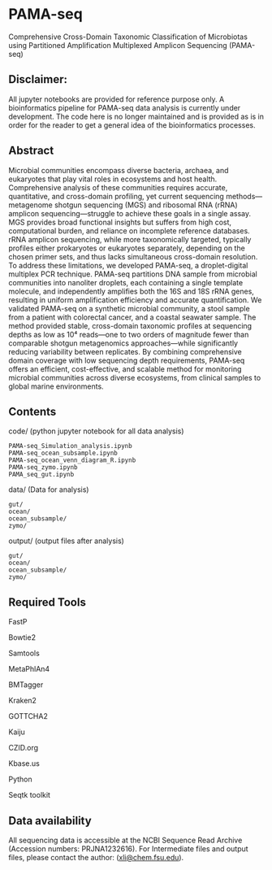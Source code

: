 # PAMA-seq
Comprehensive Cross-Domain Taxonomic Classification of Microbiotas using Partitioned Amplification Multiplexed Amplicon Sequencing (PAMA-seq)

## Disclaimer:
All jupyter notebooks are provided for reference purpose only. A bioinformatics pipeline for PAMA-seq data analysis is currently under development. The code here is no longer maintained and is provided as is in order for the reader to get a general idea of the bioinformatics processes.

## Abstract
Microbial communities encompass diverse bacteria, archaea, and eukaryotes that play vital roles in ecosystems and host health. Comprehensive analysis of these communities requires accurate, quantitative, and cross-domain profiling, yet current sequencing methods—metagenome shotgun sequencing (MGS) and ribosomal RNA (rRNA) amplicon sequencing—struggle to achieve these goals in a single assay. MGS provides broad functional insights but suffers from high cost, computational burden, and reliance on incomplete reference databases. rRNA amplicon sequencing, while more taxonomically targeted, typically profiles either prokaryotes or eukaryotes separately, depending on the chosen primer sets, and thus lacks simultaneous cross-domain resolution. To address these limitations, we developed PAMA-seq, a droplet-digital multiplex PCR technique. PAMA-seq partitions DNA sample from microbial communities into nanoliter droplets, each containing a single template molecule, and independently amplifies both the 16S and 18S rRNA genes, resulting in uniform amplification efficiency and accurate quantification. We validated PAMA-seq on a synthetic microbial community, a stool sample from a patient with colorectal cancer, and a coastal seawater sample. The method provided stable, cross-domain taxonomic profiles at sequencing depths as low as 10⁴ reads—one to two orders of magnitude fewer than comparable shotgun metagenomics approaches—while significantly reducing variability between replicates. By combining comprehensive domain coverage with low sequencing depth requirements, PAMA-seq offers an efficient, cost-effective, and scalable method for monitoring microbial communities across diverse ecosystems, from clinical samples to global marine environments.

## Contents

code/ (python jupyter notebook for all data analysis)
```
PAMA-seq_Simulation_analysis.ipynb
PAMA-seq_ocean_subsample.ipynb
PAMA-seq_ocean_venn_diagram_R.ipynb
PAMA-seq_zymo.ipynb
PAMA_seq_gut.ipynb
```
data/ (Data for analysis)
```
gut/
ocean/
ocean_subsample/
zymo/
```
output/ (output files after analysis)
```
gut/
ocean/
ocean_subsample/
zymo/
```

## Required Tools

FastP 

Bowtie2 

Samtools 

MetaPhlAn4

BMTagger

Kraken2

GOTTCHA2

Kaiju

CZID.org 

Kbase.us

Python

Seqtk toolkit 


## Data availability
All sequencing data is accessible at the NCBI Sequence Read Archive (Accession numbers: PRJNA1232616).
For Intermediate files and output files, please contact the author: (xli@chem.fsu.edu).


